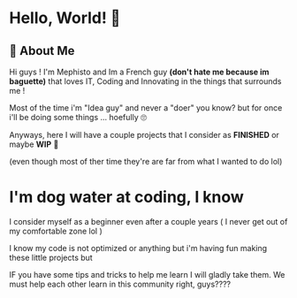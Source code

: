 
# Hello, World! 👋


## 🚀 About Me

Hi guys ! I'm Mephisto and Im a French guy __(don't hate me because im baguette)__ that loves IT, Coding and Innovating in the things that surrounds me !

Most of the time i'm "Idea guy" and never a "doer" you know? but for once i'll be doing some things ... hoefully 🙄


Anyways, here I will have a couple projects that I consider as **FINISHED** or maybe **WIP** 👀

(even though most of ther time they're are far from what I wanted to do lol)

# I'm dog water at coding, I know

I consider myself as a beginner even after a couple years ( I never get out of my comfortable zone lol )

I know my code is not optimized or anything but i'm having fun making these little projects but


IF you have some tips and tricks to help me learn I will gladly take them.
We must help each other learn in this community right, guys????


